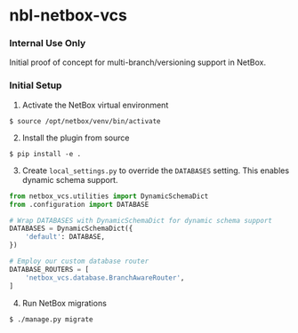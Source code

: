# nbl-netbox-vcs

### Internal Use Only

Initial proof of concept for multi-branch/versioning support in NetBox.

### Initial Setup

1. Activate the NetBox virtual environment

```
$ source /opt/netbox/venv/bin/activate
```

2. Install the plugin from source

```
$ pip install -e .
```

3. Create `local_settings.py` to override the `DATABASES` setting. This enables dynamic schema support.

```python
from netbox_vcs.utilities import DynamicSchemaDict
from .configuration import DATABASE

# Wrap DATABASES with DynamicSchemaDict for dynamic schema support
DATABASES = DynamicSchemaDict({
    'default': DATABASE,
})

# Employ our custom database router
DATABASE_ROUTERS = [
    'netbox_vcs.database.BranchAwareRouter',
]
```

4. Run NetBox migrations

```
$ ./manage.py migrate
```
